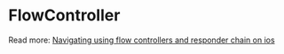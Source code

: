 # FlowController

Read more: [Navigating using flow controllers and responder chain on ios](https://augmentedcode.io/2018/11/18/navigating-using-flow-controllers-and-responder-chain-on-ios/)
